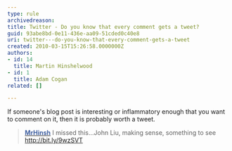 ```yaml
---
type: rule
archivedreason: 
title: Twitter - Do you know that every comment gets a tweet?
guid: 93abe8bd-0e11-436e-aa09-51cded0c40e8
uri: twitter---do-you-know-that-every-comment-gets-a-tweet
created: 2010-03-15T15:26:58.0000000Z
authors:
- id: 14
  title: Martin Hinshelwood
- id: 1
  title: Adam Cogan
related: []

---
```




  <p>If someone's blog post is interesting or inflammatory enough that you want to comment on it, then it is probably worth a tweet.</p>
<blockquote>
<p><strong><a shape="rect" href="http&#58;//twitter.com/MrHinsh"><font color="#4060a0">MrHinsh</font></a></strong> I missed this...John Liu, making sense, something to see <a shape="rect" href="http&#58;//bit.ly/9wzSVT">http&#58;//bit.ly/9wzSVT</a></p>
</blockquote>

<br><excerpt class='endintro'></excerpt><br>



